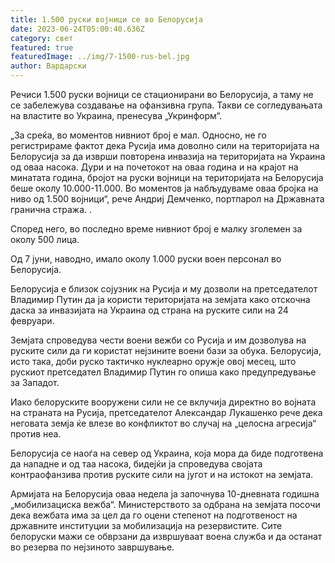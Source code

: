 ```yaml
---
title: 1.500 руски војници се во Белорусија
date: 2023-06-24T05:00:40.636Z
category: свет
featured: true
featuredImage: ../img/7-1500-rus-bel.jpg
author: Вардарски
---
```

Речиси 1.500 руски војници се стационирани во Белорусија, а таму не се забележува создавање на офанзивна група. Такви се согледувањата на властите во Украина, пренесува „Укринформ“.

„За среќа, во моментов нивниот број е мал. Односно, не го регистрираме фактот дека Русија има доволно сили на територијата на Белорусија за да изврши повторена инвазија на територијата на Украина од оваа насока. Дури и на почетокот на оваа година и на крајот на минатата година, бројот на руски војници на територијата на Белорусија беше околу 10.000-11.000. Во моментов ја набљудуваме оваа бројка на ниво од 1.500 војници“, рече Андриј Демченко, портпарол на Државната гранична стража. .

Според него, во последно време нивниот број е малку зголемен за околу 500 лица.

Од 7 јуни, наводно, имало околу 1.000 руски воен персонал во Белорусија.

Белорусија е близок сојузник на Русија и му дозволи на претседателот Владимир Путин да ја користи територијата на земјата како отскочна даска за инвазијата на Украина од страна на руските сили на 24 февруари.

Земјата спроведува чести воени вежби со Русија и им дозволува на руските сили да ги користат нејзините воени бази за обука. Белорусија, исто така, доби руско тактичко нуклеарно оружје овој месец, што рускиот претседател Владимир Путин го опиша како предупредување за Западот.

Иако белоруските вооружени сили не се вклучија директно во војната на страната на Русија, претседателот Александар Лукашенко рече дека неговата земја ќе влезе во конфликтот во случај на „целосна агресија“ против неа.

Белорусија се наоѓа на север од Украина, која мора да биде подготвена да нападне и од таа насока, бидејќи ја спроведува својата контраофанзива против руските сили на југот и на истокот на земјата.

Армијата на Белорусија оваа недела ја започнува 10-дневната годишна „мобилизациска вежба“. Министерството за одбрана на земјата посочи дека вежбата има за цел да го оцени степенот на подготвеност на државните институции за мобилизација на резервистите. Сите белоруски мажи се обврзани да извршуваат воена служба и да останат во резерва по нејзиното завршување.
